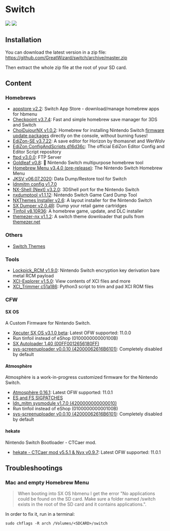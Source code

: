 # Switch

![](https://img.shields.io/badge/switch-sx--os-red.svg)
![](https://img.shields.io/badge/switch-sdfiles-orange.svg)

## Installation

You can download the latest version in a zip file: https://github.com/GreatWizard/switch/archive/master.zip

Then extract the whole zip file at the root of your SD card.

## Content

### Homebrews

- [appstore v2.2](https://github.com/vgmoose/appstorenx): Switch App Store - download/manage homebrew apps for hbmenu
- [Checkpoint v3.7.4](https://github.com/BernardoGiordano/Checkpoint): Fast and simple homebrew save manager for 3DS and Switch
- [ChoiDujourNX v1.0.2](https://switchtools.sshnuke.net/): Homebrew for installing Nintendo Switch [firmware update packages](https://darthsternie.net/switch-firmwares/) directly on the console, without burning fuses!
- [EdiZon-SE v3.7.22](https://github.com/tomvita/EdiZon-SE): A save editor for Horizon by thomasnet and WerWolv
- [EdiZon ConfigAndScripts d16d36c](https://github.com/WerWolv98/EdiZon_ConfigsAndScripts): The official EdiZon Editor Config and Editor Script repository
- [ftpd v3.0.0](https://github.com/mtheall/ftpd): FTP Server
- [Goldleaf v0.8](https://github.com/XorTroll/Goldleaf): 🍂 Nintendo Switch multipurpose homebrew tool
- [Homebrew Menu v3.4.0 (pre-release)](https://github.com/switchbrew/nx-hbmenu): The Nintendo Switch Homebrew Menu
- [JKSV v06.07.2020](https://github.com/J-D-K/JKSV): Data Dump/Restore tool for Switch
- [ldnmitm config v1.7.0](https://github.com/spacemeowx2/ldn_mitm)
- [NX-Shell (Next) v3.2.0](https://github.com/joel16/NX-Shell): 3DShell port for the Nintendo Switch
- [nxdumptool v1.1.12](https://github.com/DarkMatterCore/gcdumptool): Nintendo Switch Game Card Dump Tool
- [NXThemes Installer v2.6](https://github.com/exelix11/SwitchThemeInjector): A layout installer for the Nintendo Switch
- [SX Dumper v2.0.4R](https://sx.xecuter.com): Dump your retail game cartridges
- [Tinfoil v8.10R36](http://tinfoil.io): A homebrew game, update, and DLC installer
- [themezer-nx v1.1.2](https://github.com/suchmememanyskill/themezer-nx): A switch theme downloader that pulls from [themezer.net](https://themezer.net)

### Others

- [Switch Themes](https://suchmememanyskill.github.io/Themes/Switch_Themes/)

### Tools

- [Lockpick_RCM v1.9.0](https://github.com/shchmue/Lockpick_RCM): Nintendo Switch encryption key derivation bare metal RCM payload
- [XCI-Explorer v1.5.0](https://github.com/StudentBlake/XCI-Explorer): View contents of XCI files and more
- [XCI_Trimmer c51a186](https://github.com/AnalogMan151/XCI_Trimmer): Python3 script to trim and pad XCI ROM files

### CFW

#### SX OS

A Custom Firmware for Nintendo Switch.

- [Xecuter SX OS v3.1.0 beta](https://sx.xecuter.com/): Latest OFW supported: 11.0.0
- Run tinfoil instead of eShop (010000000000100B)
- [SX Autoloader 1.40 (00FF0012656180FF)](https://team-xecuter.com/community/resources/sx-autoloader.25/updates)
- [sys-screenuploader v0.0.10 (42000062616B6101)](https://screenuploader.bakatrouble.me): Completely disabled by default

#### Atmosphère

Atmosphère is a work-in-progress customized firmware for the Nintendo Switch.

- [Atmosphère 0.16.1](https://github.com/Atmosphere-NX/Atmosphere): Latest OFW supported: 11.0.1
- [ES and FS SIGPATCHES](https://gbatemp.net/threads/sigpatches-for-atmosphere-hekate-fss0-fusee-secondary-only.571543/)
- [ldn_mitm sysmodule v1.7.0 (4200000000000010)](https://github.com/spacemeowx2/ldn_mitm)
- Run tinfoil instead of eShop (010000000000100B)
- [sys-screenuploader v0.0.10 (42000062616B6101)](https://screenuploader.bakatrouble.me): Completely disabled by default

#### hekate

Nintendo Switch Bootloader - CTCaer mod.

- [hekate - CTCaer mod v5.5.1 & Nyx v0.9.7](https://github.com/CTCaer/hekate): Latest OFW supported: 11.0.1

## Troubleshootings

### Mac and empty Homebrew Menu

> When booting into SX OS hbmenu I get the error "No applications could be found on the SD card. Make sure a folder named /switch exists in the root of the SD card and it contains applications.".

In order to fix it, run in a terminal:

```
sudo chflags -R arch /Volumes/<SDCARD>/switch
```
